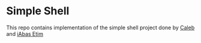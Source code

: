 # Simple Shell

This repo contains implementation of the simple shell project done by [Caleb](https://github.com/kiptoobarchok) and [iAbas Etim](https://github.com/iAbasekeme)
